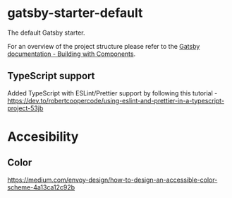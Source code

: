 # gatsby-starter-default

The default Gatsby starter.

For an overview of the project structure please refer to the [Gatsby documentation - Building with Components](https://www.gatsbyjs.org/docs/building-with-components/).

## TypeScript support

Added TypeScript with ESLint/Prettier support by following this tutorial - https://dev.to/robertcoopercode/using-eslint-and-prettier-in-a-typescript-project-53jb

# Accesibility

## Color

https://medium.com/envoy-design/how-to-design-an-accessible-color-scheme-4a13ca12c92b

